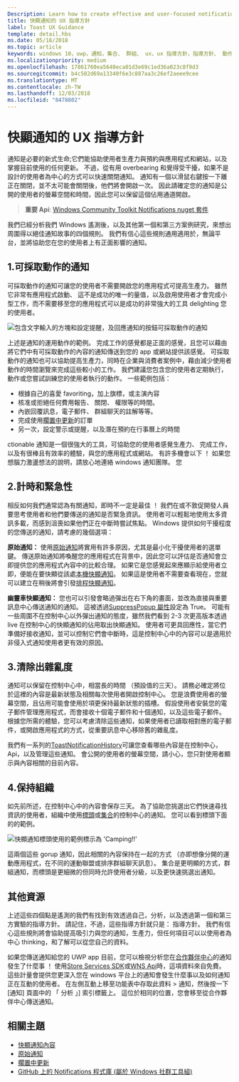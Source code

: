 ```yaml
---
Description: Learn how to create effective and user-focused notifications that make your users productive and happy.
title: 快顯通知的 UX 指導方針
label: Toast UX Guidance
template: detail.hbs
ms.date: 05/18/2018
ms.topic: article
keywords: windows 10，uwp，通知，集合、 群組、 ux，ux 指導方針，指導方針、 動作、 快顯通知，控制中心、 noninterruptive、 有效的通知、 干擾通知，可採取動作，管理，組織
ms.localizationpriority: medium
ms.openlocfilehash: 17861760ea5640eca01d3e69c1ed36a023c8f9d3
ms.sourcegitcommit: b4c502d69a13340f6e3c887aa3c26ef2aeee9cee
ms.translationtype: MT
ms.contentlocale: zh-TW
ms.lasthandoff: 12/03/2018
ms.locfileid: "8478802"
---
```

# <a name="toast-notification-ux-guidance"></a>快顯通知的 UX 指導方針
通知是必要的新式生命;它們能協助使用者生產力與預約與應用程式和網站，以及掌握目前使用的任何更新。 不過，從有用 overbearing 和覺得受干擾，如果不是設計的使用者為中心的方式可以快速關閉通知。 通知有一個以滑鼠右鍵按一下離正在關閉，並不太可能會關閉後，他們將會開啟一次。  因此請確定您的通知是公開的使用者的螢幕空間和時間，因此您可以保留這個佔用通道開啟。

> **重要 Api**: [Windows Community Toolkit Notifications nuget 套件](https://www.nuget.org/packages/Microsoft.Toolkit.Uwp.Notifications/)

我們已經分析我們 Windows 遙測後，以及其他第一個和第三方案例研究，來想出周圍得以絕佳通知故事的四個規則。  我們有信心這些規則通用適用於，無論平台，並將協助您在您的使用者上有正面影響的通知。

## <a name="1-actionable-notifications"></a>1.可採取動作的通知
可採取動作的通知可讓您的使用者不需要開啟您的應用程式可提高生產力。  雖然它非常有應用程式啟動、 這不是成功的唯一的量值，以及啟用使用者才會完成小型工作，而不需要移至您的應用程式可以是成功的非常強大的工具 delighting 您的使用者。

![包含文字輸入的方塊和設定提醒，及回應通知的按鈕可採取動作的通知](images/actionable-notification-example01.png)

上述是通知的運用動作的範例。 完成工作的感覺都是正面的感覺，且您可以藉由將它們中有可採取動作的內容的通知傳送到您的 app 或網站提供該感覺。 可採取動作的通知也可以協助提高生產力，同時在企業與消費者案例中，藉由減少使用者動作的時間瀏覽來完成這些較小的工作。 我們建議您包含您的使用者定期執行，動作或您嘗試訓練您的使用者執行的動作。  一些範例包括：
* 根據自己的喜愛 favoriting，加上旗標，或主演內容
* 核准或拒絕任何費用報告、 關閉、 權限等的時間。
* 內嵌回覆訊息，電子郵件、 群組聊天的註解等等。
* 完成使用[擱置中更新](toast-pending-update.md)的訂單
* 另一次，設定警示或提醒，以及潛在預約在行事曆上的時間

ctionable 通知是一個很強大的工具，可協助您的使用者感覺生產力、 完成工作，以及有很棒且有效率的體驗，與您的應用程式或網站。  有許多機會以下 ！ 如果您想腦力激盪想法的說明，請放心地連絡 windows 通知團隊。  您 

## <a name="2-timing-and-urgency"></a>2.計時和緊急性
相反如何我們通常認為有關通知，即時不一定是最佳 ！ 我們在或不敦促開發人員要思考使用者和他們要傳送的通知是否緊急資訊。 使用者可以輕鬆地使用太多資訊多載，而感到沮喪如果他們正在中斷時嘗試焦點。 Windows 提供如何干擾程度的您傳送的通知，請考慮的幾個選項：

**原始通知：** 使用[原始通知](raw-notification-overview.md)將實用有許多原因，尤其是最小化干擾使用者的選單鍵。  傳送原始通知將喚醒您的應用程式在背景中，因此您可以評估是否通知會立即提供您的應用程式內容中的比較合理。 如果它是您感覺起來應顯示給使用者立即，便能在要快顯從該處[本機快顯通知](send-local-toast.md)。  如果這是使用者不需要查看現在，您就可以建立在稍後將會引發[排程快顯通知](https://blogs.msdn.microsoft.com/tiles_and_toasts/2016/09/30/quickstart-sending-an-alarm-in-windows-10/)。

**幽靈車快顯通知：** 您也可以引發會略過彈出在右下角的畫面，並改為直接與重要訊息中心傳送通知的通知。 這被透過[SuppressPopup 屬性](https://docs.microsoft.com/en-us/uwp/api/windows.ui.notifications.toastnotification.suppresspopup)設定為 True。 可能有一些周圍不在控制中心以外彈出通知的態度，雖然我們看到 2-3 次更高版本透過 live 在控制中心的快顯通知的佔用取出快顯通知。  使用者可更具回應性，當它們準備好接收通知，並可以控制它們會中斷時，這是控制中心中的內容可以是適用於非侵入式通知使用者更有效的原因。

## <a name="3-clear-out-the-clutter"></a>3.清除出雜亂度
通知可以保留在控制中心中，相當長的時間 （預設值的三天）。  請務必確定將位於這裡的內容是最新狀態及相關每次使用者開啟控制中心。 您是浪費使用者的螢幕空間，且佔用可能會使用於項更保持最新狀態的插槽。  假設使用者安裝您的電子郵件管理應用程式，而會接收十個電子郵件和十個通知，以及這些電子郵件。  根據您所需的體驗，您可以考慮清除這些通知，如果使用者已讀取相對應的電子郵件，或開啟應用程式的方式，從重要訊息中心移除舊的雜亂度。

我們有一系列的[ToastNotificationHistory](https://docs.microsoft.com/en-us/uwp/api/windows.ui.notifications.toastnotificationhistory)可讓您查看哪些內容是在控制中心，Api，以及管理這些通知。 會公開的使用者的螢幕空間，請小心，您只對使用者顯示與內容相關的目前內容。

## <a name="4-keeping-organized"></a>4.保持組織
如先前所述，在控制中心中的內容會保存三天。  為了協助您挑選出它們快速尋找資訊的使用者，組織中使用[標頭](https://docs.microsoft.com/en-us/windows/uwp/design/shell/tiles-and-notifications/toast-headers)或[集合](https://docs.microsoft.com/en-us/uwp/api/windows.ui.notifications.toastcollection)的控制中心的通知。 您可以看到標頭下面的的範例。

![快顯通知標頭使用的範例標示為 'Camping!!'](images/toast-headers-action-center.png)

這兩個這些 gorup 通知，因此相關的內容保持在一起的方式 （亦即想像分開的運動應用程式，在不同的運動聯盟或排序群組聊天訊息）。 集合是更明顯的方式，群組通知，而標頭是更細微的但同時允許使用者分級，以及更快速挑選出通知。 

## <a name="other-resources"></a>其他資源
上述這些四個點是遙測的我們有找到有效透過自己，分析，以及透過第一個和第三方實驗的指導方針。 請記住，不過，這些指導方針就只是： 指導方針。  我們有信心這些規則將會協助提高吸引力與您的通知，生產力，但任何項目可以以使用者為中心 thinking，和了解可以從您自己的資料。  

如果您傳送通知給您的 UWP app 目前，您可以檢視分析您在[合作夥伴中心](https://partner.microsoft.com/dashboard)的通知發生了什麼事 ！ 使用[Store Services SDK](https://marketplace.visualstudio.com/items?itemName=AdMediator.MicrosoftStoreServicesSDK)或[WNS Api](https://docs.microsoft.com/en-us/windows/uwp/design/shell/tiles-and-notifications/windows-push-notification-services--wns--overview)時，這項資料來自免費。 這些計量會提供您更深入您在 windows 平台上的通知會發生什麼事以及如何通知正在互動的使用者。 在左側互動上移至功能表中存取此資料 > 通知，然後按一下 [通知] 頁面中的 「 分析 」] 索引標籤上。  這位於相同的位置，您會移至從合作夥伴中心傳送通知。

## <a name="related-topics"></a>相關主題

* [快顯通知內容](adaptive-interactive-toasts.md)
* [原始通知](raw-notification-overview.md)
* [擱置中更新](toast-pending-update.md)
* [GitHub 上的 Notifications 程式庫 (屬於 Windows 社群工具組)](https://github.com/Microsoft/UWPCommunityToolkit/tree/master/Microsoft.Toolkit.Uwp.Notifications)
